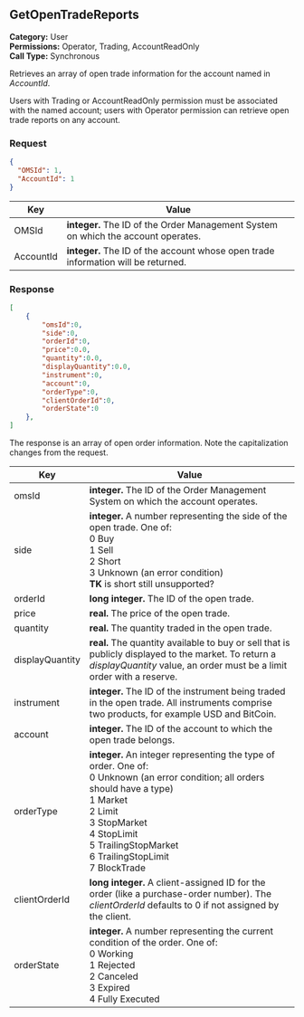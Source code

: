 ## GetOpenTradeReports

**Category:** User<br />
**Permissions:** Operator, Trading, AccountReadOnly<br/>
**Call Type:** Synchronous

Retrieves an array of open trade information for the account named in *AccountId*. 

Users with Trading or AccountReadOnly permission must be associated with the named account; users with Operator permission can retrieve open trade reports on any account.

### Request

```json
{ 
  "OMSId": 1,
  "AccountId": 1
}
```

| Key       | Value                                                        |
| --------- | ------------------------------------------------------------ |
| OMSId     | **integer.** The ID of the Order Management System on which the account operates. |
| AccountId | **integer.** The ID of the account whose open trade information will be returned. |

### Response

```json
[
    {
        "omsId":0,
        "side":0,
        "orderId":0,
        "price":0.0,
        "quantity":0.0,
        "displayQuantity":0.0,
        "instrument":0,
        "account":0,
        "orderType":0,
        "clientOrderId":0,
        "orderState":0
    },
]
```

The response is an array of open order information. Note the capitalization changes from the request.

| Key             | Value                                                        |
| --------------- | ------------------------------------------------------------ |
| omsId           | **integer.** The ID of the Order Management System on which the account operates. |
| side            | **integer.** A number representing the side of the open trade. One of:<br />0 Buy<br />1 Sell<br />2 Short<br />3 Unknown (an error condition)<br />**TK** is short still unsupported? |
| orderId         | **long integer.** The ID of the open trade.                  |
| price           | **real.** The price of the open trade.                       |
| quantity        | **real.** The quantity traded in the open trade.             |
| displayQuantity | **real.** The quantity available to buy or sell that is publicly displayed to the market. To return a *displayQuantity* value, an order must be a limit order with a reserve. |
| instrument      | **integer.** The ID of the instrument being traded in the open trade. All instruments comprise two products, for example USD and BitCoin. |
| account         | **integer.** The ID of the account to which the open trade belongs. |
| orderType       | **integer.** An integer representing the type of order. One of:<br />0 Unknown (an error condition; all orders should have a type)<br />1 Market<br />2 Limit<br />3 StopMarket<br />4 StopLimit<br />5 TrailingStopMarket<br />6 TrailingStopLimit<br />7 BlockTrade |
| clientOrderId   | **long integer.** A client-assigned ID for the order (like a purchase-order number). The *clientOrderId* defaults to 0 if not assigned by the client. |
| orderState      | **integer.** A number representing the current condition of the order. One of:<br />0 Working<br />1 Rejected<br />2 Canceled<br />3 Expired<br />4 Fully Executed |


